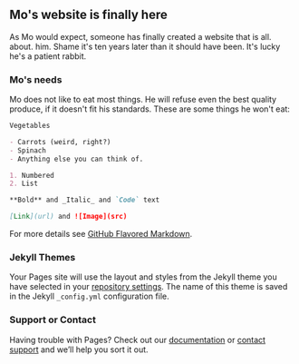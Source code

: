 ## Mo's website is finally here

As Mo would expect, someone has finally created a website that is all. about. him. Shame it's ten years later than it should have been. It's lucky he's a patient rabbit.

### Mo's needs
Mo does not like to eat most things. He will refuse even the best quality produce, if it doesn't fit his standards. These are some things he won't eat:

```markdown
Vegetables

- Carrots (weird, right?)
- Spinach
- Anything else you can think of.

1. Numbered
2. List

**Bold** and _Italic_ and `Code` text

[Link](url) and ![Image](src)
```

For more details see [GitHub Flavored Markdown](https://guides.github.com/features/mastering-markdown/).

### Jekyll Themes

Your Pages site will use the layout and styles from the Jekyll theme you have selected in your [repository settings](https://github.com/charlottesca/I-made-a-website/settings). The name of this theme is saved in the Jekyll `_config.yml` configuration file.

### Support or Contact

Having trouble with Pages? Check out our [documentation](https://help.github.com/categories/github-pages-basics/) or [contact support](https://github.com/contact) and we’ll help you sort it out.
